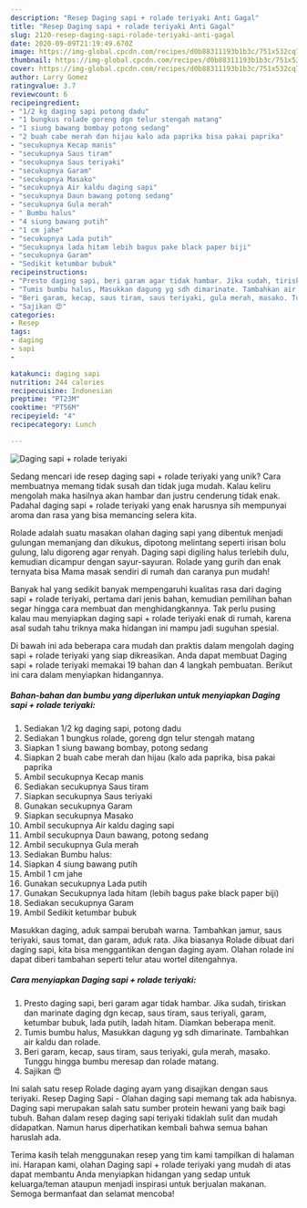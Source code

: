 ```yaml
---
description: "Resep Daging sapi + rolade teriyaki Anti Gagal"
title: "Resep Daging sapi + rolade teriyaki Anti Gagal"
slug: 2120-resep-daging-sapi-rolade-teriyaki-anti-gagal
date: 2020-09-09T21:19:49.670Z
image: https://img-global.cpcdn.com/recipes/d0b88311193b1b3c/751x532cq70/daging-sapi-rolade-teriyaki-foto-resep-utama.jpg
thumbnail: https://img-global.cpcdn.com/recipes/d0b88311193b1b3c/751x532cq70/daging-sapi-rolade-teriyaki-foto-resep-utama.jpg
cover: https://img-global.cpcdn.com/recipes/d0b88311193b1b3c/751x532cq70/daging-sapi-rolade-teriyaki-foto-resep-utama.jpg
author: Larry Gomez
ratingvalue: 3.7
reviewcount: 6
recipeingredient:
- "1/2 kg daging sapi potong dadu"
- "1 bungkus rolade goreng dgn telur stengah matang"
- "1 siung bawang bombay potong sedang"
- "2 buah cabe merah dan hijau kalo ada paprika bisa pakai paprika"
- "secukupnya Kecap manis"
- "secukupnya Saus tiram"
- "secukupnya Saus teriyaki"
- "secukupnya Garam"
- "secukupnya Masako"
- "secukupnya Air kaldu daging sapi"
- "secukupnya Daun bawang potong sedang"
- "secukupnya Gula merah"
- " Bumbu halus"
- "4 siung bawang putih"
- "1 cm jahe"
- "secukupnya Lada putih"
- "Secukupnya lada hitam lebih bagus pake black paper biji"
- "secukupnya Garam"
- "Sedikit ketumbar bubuk"
recipeinstructions:
- "Presto daging sapi, beri garam agar tidak hambar. Jika sudah, tiriskan dan marinate daging dgn kecap, saus tiram, saus teriyali, garam, ketumbar bubuk, lada putih, ladah hitam. Diamkan beberapa menit."
- "Tumis bumbu halus, Masukkan dagung yg sdh dimarinate. Tambahkan air kaldu dan rolade."
- "Beri garam, kecap, saus tiram, saus teriyaki, gula merah, masako. Tunggu hingga bumbu meresap dan rolade matang."
- "Sajikan 😍"
categories:
- Resep
tags:
- daging
- sapi
- 

katakunci: daging sapi  
nutrition: 244 calories
recipecuisine: Indonesian
preptime: "PT23M"
cooktime: "PT56M"
recipeyield: "4"
recipecategory: Lunch

---
```



![Daging sapi + rolade teriyaki](https://img-global.cpcdn.com/recipes/d0b88311193b1b3c/751x532cq70/daging-sapi-rolade-teriyaki-foto-resep-utama.jpg)

Sedang mencari ide resep daging sapi + rolade teriyaki yang unik? Cara membuatnya memang tidak susah dan tidak juga mudah. Kalau keliru mengolah maka hasilnya akan hambar dan justru cenderung tidak enak. Padahal daging sapi + rolade teriyaki yang enak harusnya sih mempunyai aroma dan rasa yang bisa memancing selera kita.

Rolade adalah suatu masakan olahan daging sapi yang dibentuk menjadi gulungan memanjang dan dikukus, dipotong melintang seperti irisan bolu gulung, lalu digoreng agar renyah. Daging sapi digiling halus terlebih dulu, kemudian dicampur dengan sayur-sayuran. Rolade yang gurih dan enak ternyata bisa Mama masak sendiri di rumah dan caranya pun mudah!

Banyak hal yang sedikit banyak mempengaruhi kualitas rasa dari daging sapi + rolade teriyaki, pertama dari jenis bahan, kemudian pemilihan bahan segar hingga cara membuat dan menghidangkannya. Tak perlu pusing kalau mau menyiapkan daging sapi + rolade teriyaki enak di rumah, karena asal sudah tahu triknya maka hidangan ini mampu jadi suguhan spesial.


Di bawah ini ada beberapa cara mudah dan praktis dalam mengolah daging sapi + rolade teriyaki yang siap dikreasikan. Anda dapat membuat Daging sapi + rolade teriyaki memakai 19 bahan dan 4 langkah pembuatan. Berikut ini cara dalam menyiapkan hidangannya.

<!--inarticleads1-->

##### Bahan-bahan dan bumbu yang diperlukan untuk menyiapkan Daging sapi + rolade teriyaki:

1. Sediakan 1/2 kg daging sapi, potong dadu
1. Sediakan 1 bungkus rolade, goreng dgn telur stengah matang
1. Siapkan 1 siung bawang bombay, potong sedang
1. Siapkan 2 buah cabe merah dan hijau (kalo ada paprika, bisa pakai paprika
1. Ambil secukupnya Kecap manis
1. Sediakan secukupnya Saus tiram
1. Siapkan secukupnya Saus teriyaki
1. Gunakan secukupnya Garam
1. Siapkan secukupnya Masako
1. Ambil secukupnya Air kaldu daging sapi
1. Ambil secukupnya Daun bawang, potong sedang
1. Ambil secukupnya Gula merah
1. Sediakan  Bumbu halus:
1. Siapkan 4 siung bawang putih
1. Ambil 1 cm jahe
1. Gunakan secukupnya Lada putih
1. Gunakan Secukupnya lada hitam (lebih bagus pake black paper biji)
1. Sediakan secukupnya Garam
1. Ambil Sedikit ketumbar bubuk


Masukkan daging, aduk sampai berubah warna. Tambahkan jamur, saus teriyaki, saus tomat, dan garam, aduk rata. Jika biasanya Rolade dibuat dari daging sapi, kita bisa menggantikan dengan daging ayam. Olahan rolade ini dapat diberi tambahan seperti telur atau wortel ditengahnya. 

<!--inarticleads2-->

##### Cara menyiapkan Daging sapi + rolade teriyaki:

1. Presto daging sapi, beri garam agar tidak hambar. Jika sudah, tiriskan dan marinate daging dgn kecap, saus tiram, saus teriyali, garam, ketumbar bubuk, lada putih, ladah hitam. Diamkan beberapa menit.
1. Tumis bumbu halus, Masukkan dagung yg sdh dimarinate. Tambahkan air kaldu dan rolade.
1. Beri garam, kecap, saus tiram, saus teriyaki, gula merah, masako. Tunggu hingga bumbu meresap dan rolade matang.
1. Sajikan 😍


Ini salah satu resep Rolade daging ayam yang disajikan dengan saus teriyaki. Resep Daging Sapi - Olahan daging sapi memang tak ada habisnya. Daging sapi merupakan salah satu sumber protein hewani yang baik bagi tubuh. Bahan dalam resep daging sapi teriyaki tidaklah sulit dan mudah didapatkan. Namun harus diperhatikan kembali bahwa semua bahan haruslah ada. 

Terima kasih telah menggunakan resep yang tim kami tampilkan di halaman ini. Harapan kami, olahan Daging sapi + rolade teriyaki yang mudah di atas dapat membantu Anda menyiapkan hidangan yang sedap untuk keluarga/teman ataupun menjadi inspirasi untuk berjualan makanan. Semoga bermanfaat dan selamat mencoba!
